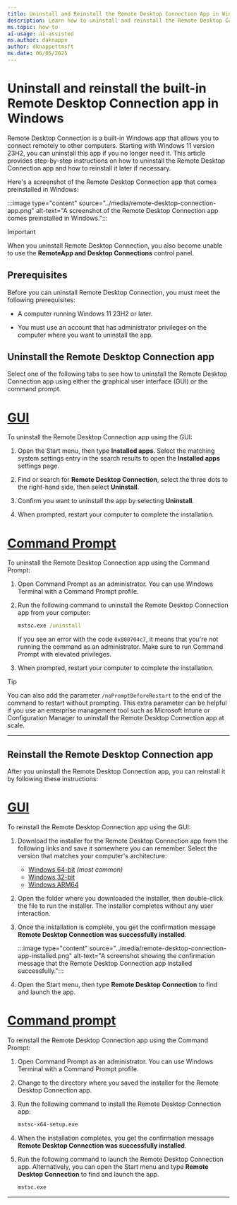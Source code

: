 ```yaml
---
title: Uninstall and Reinstall the Remote Desktop Connection App in Windows
description: Learn how to uninstall and reinstall the Remote Desktop Connection app in Windows 11. Follow step-by-step instructions to manage this built-in app.
ms.topic: how-to
ai-usage: ai-assisted
ms.author: daknappe
author: dknappettmsft
ms.date: 06/05/2025
---
```


# Uninstall and reinstall the built-in Remote Desktop Connection app in Windows

Remote Desktop Connection is a built-in Windows app that allows you to connect remotely to other computers. Starting with Windows 11 version 23H2, you can uninstall this app if you no longer need it. This article provides step-by-step instructions on how to uninstall the Remote Desktop Connection app and how to reinstall it later if necessary.

Here's a screenshot of the Remote Desktop Connection app that comes preinstalled in Windows:

:::image type="content" source="../media/remote-desktop-connection-app.png" alt-text="A screenshot of the Remote Desktop Connection app comes preinstalled in Windows.":::

> [!IMPORTANT]
> When you uninstall Remote Desktop Connection, you also become unable to use the **RemoteApp and Desktop Connections** control panel.

## Prerequisites

Before you can uninstall Remote Desktop Connection, you must meet the following prerequisites:

- A computer running Windows 11 23H2 or later.

- You must use an account that has administrator privileges on the computer where you want to uninstall the app.

## Uninstall the Remote Desktop Connection app

Select one of the following tabs to see how to uninstall the Remote Desktop Connection app using either the graphical user interface (GUI) or the command prompt.

# [GUI](#tab/gui)

To uninstall the Remote Desktop Connection app using the GUI:

1. Open the Start menu, then type **Installed apps**. Select the matching system settings entry in the search results to open the **Installed apps** settings page.

1. Find or search for **Remote Desktop Connection**, select the three dots to the right-hand side, then select **Uninstall**.

1. Confirm you want to uninstall the app by selecting **Uninstall**.

1. When prompted, restart your computer to complete the installation.

# [Command Prompt](#tab/command-prompt)

To uninstall the Remote Desktop Connection app using the Command Prompt:

1. Open Command Prompt as an administrator. You can use Windows Terminal with a Command Prompt profile.

1. Run the following command to uninstall the Remote Desktop Connection app from your computer:

   ```cmd
   mstsc.exe /uninstall
   ```

   If you see an error with the code `0x800704c7`, it means that you're not running the command as an administrator. Make sure to run Command Prompt with elevated privileges.

1. When prompted, restart your computer to complete the installation.

> [!TIP]
> You can also add the parameter `/noPromptBeforeRestart` to the end of the command to restart without prompting. This extra parameter can be helpful if you use an enterprise management tool such as Microsoft Intune or Configuration Manager to uninstall the Remote Desktop Connection app at scale.

---

## Reinstall the Remote Desktop Connection app

After you uninstall the Remote Desktop Connection app, you can reinstall it by following these instructions:

# [GUI](#tab/gui)

To reinstall the Remote Desktop Connection app using the GUI:

1. Download the installer for the Remote Desktop Connection app from the following links and save it somewhere you can remember. Select the version that matches your computer's architecture:

   - [Windows 64-bit](https://go.microsoft.com/fwlink/?linkid=2247659) *(most common)*
   - [Windows 32-bit](https://go.microsoft.com/fwlink/?linkid=2247660)
   - [Windows ARM64](https://go.microsoft.com/fwlink/?linkid=2247577)

1. Open the folder where you downloaded the installer, then double-click the file to run the installer. The installer completes without any user interaction.

1. Once the installation is complete, you get the confirmation message **Remote Desktop Connection was successfully installed**.

   :::image type="content" source="../media/remote-desktop-connection-app-installed.png" alt-text="A screenshot showing the confirmation message that the Remote Desktop Connection app installed successfully.":::

1. Open the Start menu, then type **Remote Desktop Connection** to find and launch the app.

# [Command prompt](#tab/command-prompt)

To reinstall the Remote Desktop Connection app using the Command Prompt:

1. Open Command Prompt as an administrator. You can use Windows Terminal with a Command Prompt profile.

1. Change to the directory where you saved the installer for the Remote Desktop Connection app.

1. Run the following command to install the Remote Desktop Connection app:

   ```cmd
   mstsc-x64-setup.exe
   ```

1. When the installation completes, you get the confirmation message **Remote Desktop Connection was successfully installed**.

1. Run the following command to launch the Remote Desktop Connection app. Alternatively, you can open the Start menu and type **Remote Desktop Connection** to find and launch the app.

   ```cmd
   mstsc.exe
   ```

---
